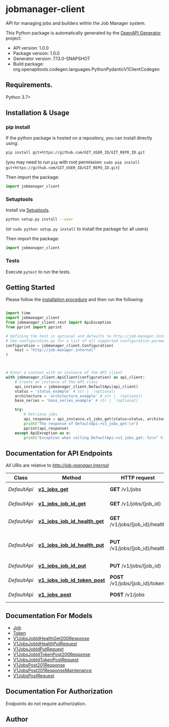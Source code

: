 # jobmanager-client
API for managing jobs and builders within the Job Manager system.

This Python package is automatically generated by the [OpenAPI Generator](https://openapi-generator.tech) project:

- API version: 1.0.0
- Package version: 1.0.0
- Generator version: 7.13.0-SNAPSHOT
- Build package: org.openapitools.codegen.languages.PythonPydanticV1ClientCodegen

## Requirements.

Python 3.7+

## Installation & Usage
### pip install

If the python package is hosted on a repository, you can install directly using:

```sh
pip install git+https://github.com/GIT_USER_ID/GIT_REPO_ID.git
```
(you may need to run `pip` with root permission: `sudo pip install git+https://github.com/GIT_USER_ID/GIT_REPO_ID.git`)

Then import the package:
```python
import jobmanager_client
```

### Setuptools

Install via [Setuptools](http://pypi.python.org/pypi/setuptools).

```sh
python setup.py install --user
```
(or `sudo python setup.py install` to install the package for all users)

Then import the package:
```python
import jobmanager_client
```

### Tests

Execute `pytest` to run the tests.

## Getting Started

Please follow the [installation procedure](#installation--usage) and then run the following:

```python

import time
import jobmanager_client
from jobmanager_client.rest import ApiException
from pprint import pprint

# Defining the host is optional and defaults to http://job-manager.internal
# See configuration.py for a list of all supported configuration parameters.
configuration = jobmanager_client.Configuration(
    host = "http://job-manager.internal"
)



# Enter a context with an instance of the API client
with jobmanager_client.ApiClient(configuration) as api_client:
    # Create an instance of the API class
    api_instance = jobmanager_client.DefaultApi(api_client)
    status = 'status_example' # str |  (optional)
    architecture = 'architecture_example' # str |  (optional)
    base_series = 'base_series_example' # str |  (optional)

    try:
        # Retrieve jobs
        api_response = api_instance.v1_jobs_get(status=status, architecture=architecture, base_series=base_series)
        print("The response of DefaultApi->v1_jobs_get:\n")
        pprint(api_response)
    except ApiException as e:
        print("Exception when calling DefaultApi->v1_jobs_get: %s\n" % e)

```

## Documentation for API Endpoints

All URIs are relative to *http://job-manager.internal*

Class | Method | HTTP request | Description
------------ | ------------- | ------------- | -------------
*DefaultApi* | [**v1_jobs_get**](docs/DefaultApi.md#v1_jobs_get) | **GET** /v1/jobs | Retrieve jobs
*DefaultApi* | [**v1_jobs_job_id_get**](docs/DefaultApi.md#v1_jobs_job_id_get) | **GET** /v1/jobs/{job_id} | Retrieve job details
*DefaultApi* | [**v1_jobs_job_id_health_get**](docs/DefaultApi.md#v1_jobs_job_id_health_get) | **GET** /v1/jobs/{job_id}/health | Retrieve builder status
*DefaultApi* | [**v1_jobs_job_id_health_put**](docs/DefaultApi.md#v1_jobs_job_id_health_put) | **PUT** /v1/jobs/{job_id}/health | Send builder health checks
*DefaultApi* | [**v1_jobs_job_id_put**](docs/DefaultApi.md#v1_jobs_job_id_put) | **PUT** /v1/jobs/{job_id} | Modify a job
*DefaultApi* | [**v1_jobs_job_id_token_post**](docs/DefaultApi.md#v1_jobs_job_id_token_post) | **POST** /v1/jobs/{job_id}/token | Generate a JWT token
*DefaultApi* | [**v1_jobs_post**](docs/DefaultApi.md#v1_jobs_post) | **POST** /v1/jobs | Create a new job


## Documentation For Models

 - [Job](docs/Job.md)
 - [Token](docs/Token.md)
 - [V1JobsJobIdHealthGet200Response](docs/V1JobsJobIdHealthGet200Response.md)
 - [V1JobsJobIdHealthPutRequest](docs/V1JobsJobIdHealthPutRequest.md)
 - [V1JobsJobIdPutRequest](docs/V1JobsJobIdPutRequest.md)
 - [V1JobsJobIdTokenPost200Response](docs/V1JobsJobIdTokenPost200Response.md)
 - [V1JobsJobIdTokenPostRequest](docs/V1JobsJobIdTokenPostRequest.md)
 - [V1JobsPost201Response](docs/V1JobsPost201Response.md)
 - [V1JobsPost201ResponseMaintenance](docs/V1JobsPost201ResponseMaintenance.md)
 - [V1JobsPostRequest](docs/V1JobsPostRequest.md)


<a id="documentation-for-authorization"></a>
## Documentation For Authorization

Endpoints do not require authorization.


## Author




